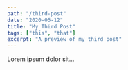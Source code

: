 ```yaml
---
path: "/third-post"
date: "2020-06-12"
title: "My Third Post"
tags: ["this", "that"]
excerpt: "A preview of my third post"
---
```


Lorem ipsum dolor sit...